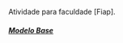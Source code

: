 Atividade para faculdade [Fiap].

##### [Modelo Base](https://docs.google.com/document/d/1uJZjBV_IrlVVxE7gI0MDp1K0ijVWJYpIt2xMun4ZgJo/edit)